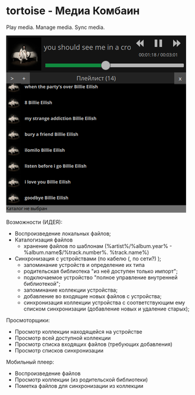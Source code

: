 # tortoise - Медиа Комбаин
Play media. Manage media. Sync media.

![alt text](preview.png) 

Возможности (ИДЕЯ):
 - Воспроизведение локальных файлов;
 - Каталогизация файлов
	- хранение файлов по шаблонам (%artist%/%album.year% - %album.name$/%track.number%. %track.name%)
 - Синхронизация с устройствами (по кабелю (, по сети?) );
	- запоминание устройств и определение их типа
	 - родительская библиотека "из неё доступен только импорт";
	 - подключаемое устройство "полное управление внутренней библиотекой";
	- запоминание коллекции устройства;
	- добавление во входящие новых файлов с устройства;
	- синхронизация коллекции устройства с соответствующим ему списком синхронизации (добавление новых и удаление старых);
   
Просмоторщики:
 - Просмотр коллекции находящейся на устройстве
 - Просмотр всей доступной коллекции
 - Просмотр списка входящих файлов (требующих добавления)
 - Просмотр списков синхронизации

Мобильный плеер:
 - Воспроизведение файлов
 - Просмотр коллекции (из родительской библиотеки)
 - Пометка файлов для синхронизации из коллекции
